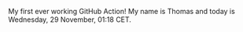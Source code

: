 My first ever working GitHub Action!
My name is Thomas and today is Wednesday, 29 November, 01:18 CET. 
